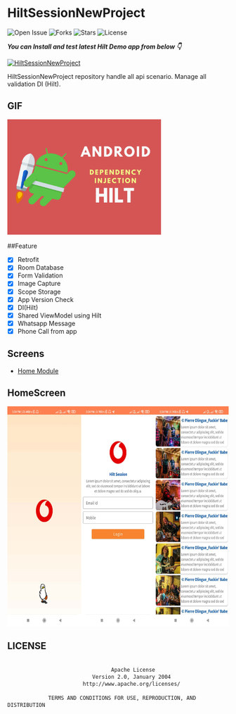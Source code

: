 # HiltSessionNewProject

![Open Issue](https://img.shields.io/github/issues/webaddicted/HiltSessionNewProject)
![Forks](https://img.shields.io/github/forks/webaddicted/HiltSessionNewProject)
![Stars](https://img.shields.io/github/stars/webaddicted/HiltSessionNewProject)
![License](https://img.shields.io/github/license/webaddicted/HiltSessionNewProject)

***You can Install and test latest Hilt Demo app from below 👇***

[![HiltSessionNewProject](https://img.shields.io/badge/Hilt%20Session%20New%20Project-Apk-brightgreen.svg?style=for-the-badge&logo=android)](https://github.com/webaddicted/HiltSessionNewProject/blob/main/apk/app.apk)

HiltSessionNewProject repository handle all api scenario. Manage all validation DI (Hilt).

<!-- ## GIF -->
<!-- <img src="https://github.com/webaddicted/HiltSessionNewProject/raw/main/screenshot/funny.webp" width="305"> -->

## GIF
<img src="https://github.com/webaddicted/HiltSessionNewProject/raw/main/screenshot/hilt.png" width="350">

##Feature

- [x] Retrofit
- [x] Room Database
- [x] Form Validation
- [x] Image Capture
- [x] Scope Storage
- [x] App Version Check
- [x] DI(Hilt)
- [x] Shared ViewModel using Hilt
- [x] Whatsapp Message
- [x] Phone Call from app

## Screens
- [Home Module](#HomeScreen)

## HomeScreen
<img src="https://github.com/webaddicted/HiltSessionNewProject/raw/main/screenshot/home.jpg" height="500">

## LICENSE
```

                                 Apache License
                           Version 2.0, January 2004
                        http://www.apache.org/licenses/

             TERMS AND CONDITIONS FOR USE, REPRODUCTION, AND DISTRIBUTION

```



